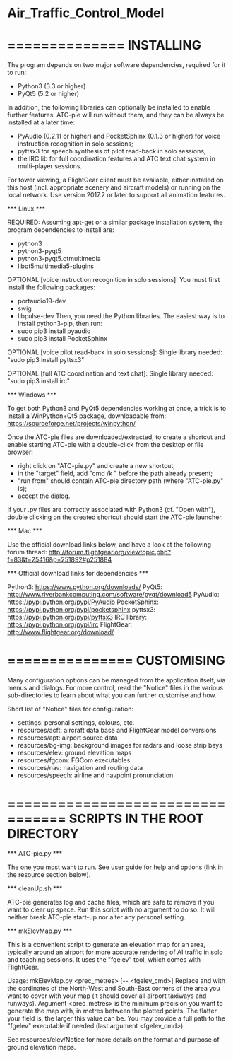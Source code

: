 # Air_Traffic_Control_Model


==============
  INSTALLING
==============

The program depends on two major software dependencies, required for it to run:
 - Python3 (3.3 or higher)
 - PyQt5 (5.2 or higher)

In addition, the following libraries can optionally be installed to enable
further features. ATC-pie will run without them, and they can be always be
installed at a later time:
 - PyAudio (0.2.11 or higher) and PocketSphinx (0.1.3 or higher) for voice
   instruction recognition in solo sessions;
 - pyttsx3 for speech synthesis of pilot read-back in solo sessions;
 - the IRC lib for full coordination features and ATC text chat system in
   multi-player sessions.

For tower viewing, a FlightGear client must be available, either installed on
this host (incl. appropriate scenery and aircraft models) or running on the
local network. Use version 2017.2 or later to support all animation features.


*** Linux ***

REQUIRED:
Assuming apt-get or a similar package installation system, the program
dependencies to install are:
 - python3
 - python3-pyqt5
 - python3-pyqt5.qtmultimedia
 - libqt5multimedia5-plugins

OPTIONAL [voice instruction recognition in solo sessions]:
You must first install the following packages:
 - portaudio19-dev
 - swig
 - libpulse-dev
Then, you need the Python libraries. The easiest way is to install python3-pip,
then run:
 - sudo pip3 install pyaudio
 - sudo pip3 install PocketSphinx

OPTIONAL [voice pilot read-back in solo sessions]:
Single library needed: "sudo pip3 install pyttsx3"

OPTIONAL [full ATC coordination and text chat]:
Single library needed: "sudo pip3 install irc"


*** Windows ***

To get both Python3 and PyQt5 dependencies working at once, a trick is to
install a WinPython+Qt5 package, downloadable from:
  https://sourceforge.net/projects/winpython/

Once the ATC-pie files are downloaded/extracted, to create a shortcut and enable
starting ATC-pie with a double-click from the desktop or file browser:
 - right click on "ATC-pie.py" and create a new shortcut;
 - in the "target" field, add "cmd /k " before the path already present;
 - "run from" should contain ATC-pie directory path (where "ATC-pie.py" is);
 - accept the dialog.

If your .py files are correctly associated with Python3 (cf. "Open with"),
double clicking on the created shortcut should start the ATC-pie launcher.


*** Mac ***

Use the official download links below, and have a look at the following forum
thread: http://forum.flightgear.org/viewtopic.php?f=83&t=25416&p=251892#p251884


*** Official download links for dependencies ***

Python3:      https://www.python.org/downloads/
PyQt5:        http://www.riverbankcomputing.com/software/pyqt/download5
PyAudio:      https://pypi.python.org/pypi/PyAudio
PocketSphinx: https://pypi.python.org/pypi/pocketsphinx
pyttsx3:      https://pypi.python.org/pypi/pyttsx3
IRC library:  https://pypi.python.org/pypi/irc
FlightGear:   http://www.flightgear.org/download/



===============
  CUSTOMISING
===============

Many configuration options can be managed from the application itself, via
menus and dialogs. For more control, read the "Notice" files in the various
sub-directories to learn about what you can further customise and how.

Short list of "Notice" files for configuration:
 - settings:         personal settings, colours, etc.
 - resources/acft:   aircraft data base and FlightGear model conversions
 - resources/apt:    airport source data
 - resources/bg-img: background images for radars and loose strip bays
 - resources/elev:   ground elevation maps
 - resources/fgcom:  FGCom executables
 - resources/nav:    navigation and routing data
 - resources/speech: airline and navpoint pronunciation



=================================
  SCRIPTS IN THE ROOT DIRECTORY
=================================

*** ATC-pie.py ***

The one you most want to run. See user guide for help and options (link in the
resource section below).


*** cleanUp.sh ***

ATC-pie generates log and cache files, which are safe to remove if you want to
clear up space. Run this script with no argument to do so. It will neither
break ATC-pie start-up nor alter any personal setting.


*** mkElevMap.py ***

This is a convenient script to generate an elevation map for an area, typically
around an airport for more accurate rendering of AI traffic in solo and
teaching sessions. It uses the "fgelev" tool, which comes with FlightGear.

Usage: mkElevMap.py <nw> <se> <prec_metres> [-- <fgelev_cmd>]
Replace <nw> and <se> with the cordinates of the North-West and South-East
corners of the area you want to cover with your map (it should cover all
airport taxiways and runways). Argument <prec_metres> is the minimum precision
you want to generate the map with, in metres between the plotted points. The
flatter your field is, the larger this value can be. You may provide a full
path to the "fgelev" executable if needed (last argument <fgelev_cmd>).

See resources/elev/Notice for more details on the format and purpose of ground
elevation maps.


